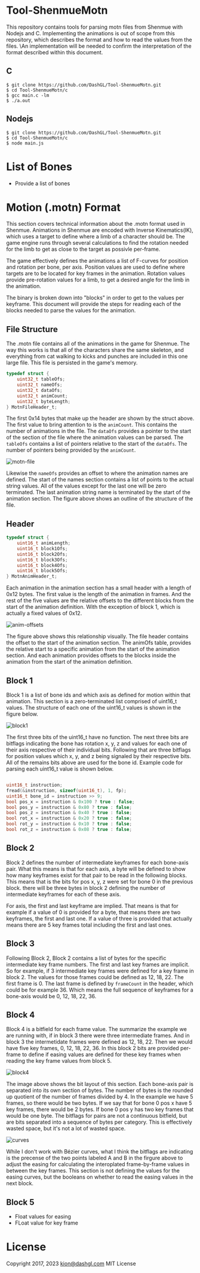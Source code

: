 # Tool-ShenmueMotn

This repository contains tools for parsing motn files from Shenmue with Nodejs and C.
Implementing the animations is out of scope from this repository, which describes 
the format and how to read the values from the files. \An implementation will be needed to confirm the interpretation of the format
described within this document. 

## C

```
$ git clone https://github.com/DashGL/Tool-ShenmueMotn.git
$ cd Tool-ShenmueMotn/c
$ gcc main.c -lm
$ ./a.out
```

## Nodejs

```
$ git clone https://github.com/DashGL/Tool-ShenmueMotn.git
$ cd Tool-ShenmueMotn/c
$ node main.js
```

# List of Bones

- Provide a list of bones

# Motion (.motn) Format

This section covers technical information about the .motn format used in Shenmue.
Animations in Shenmue are encoded with Inverse Kinematics(IK), which uses a target to 
define where a limb of a character should be. The game engine runs through several
calculations to find the rotation needed for the limb to get as close to the target
as possivle per-frame.

The game effectively defines the animations a list of F-curves for position
and rotation per bone, per axis. Position values are used to define where targets
are to be located for key frames in the animation. Rotation values provide
pre-rotation values for a limb, to get a desired angle for the limb in the
animation.

The binary is broken down into "blocks" in order to get to the values per keyframe.
This document will provide the steps for reading each of the blocks needed
to parse the values for the animation. 

## File Structure

The .motn file contains all of the animations in the game for Shenmue. The way
this works is that all of the characters share the same skeleton, and everything 
from cat walking to kicks and punches are included in this one large file. This
file is persisted in the game's memory.

```c
typedef struct {
	uint32_t tableOfs;
	uint32_t nameOfs;
	uint32_t dataOfs;
	uint32_t animCount;
	uint32_t byteLength;
} MotnFileHeader_t;
```

The first 0x14 bytes that make up the header are shown by the struct above. The first value to bring attention to is the `animCount`. This contains the number of animations in the file. The `dataOfs` provides a pointer to the start of the section of the file where the animation values can be parsed. The `tableOfs` contains a list of pointers relative to the start of the `dataOfs`. The number of pointers being provided by the `animCount`. 

![motn-file](https://user-images.githubusercontent.com/25621780/230980203-b36b5789-9537-4692-8167-55138042d41f.png)

Likewise the `nameOfs` provides an offset to where the animation names are defined. The start of the names section contains a list of points to the actual string values. All of the values except for the last one will be zero terminated. The last animation string name is terminated by the start of the animation section. The figure above shows an outline of the structure of the file.

## Header

```c
typedef struct {
	uint16_t animLength;
	uint16_t block1Ofs;
	uint16_t block2Ofs;
	uint16_t block3Ofs;
	uint16_t block4Ofs;
	uint16_t block5Ofs;
} MotnAnimHeader_t;
```

Each animation in the animation section has a small header with a length of 0x12 bytes. The first value is the length of the animation in frames. And the rest of the five values are the relative offsets to the different blocks from the start of the animation definition. With the exception of block 1, which is actually a fixed values of 0x12. 

![anim-offsets](https://user-images.githubusercontent.com/25621780/230983693-b034a5ac-b6b6-4f60-9304-6a5635260d3b.png)

The figure above shows this relationship visually. The file header contains the offset to the start of the animation section. The animOfs table, provides the relative start to a specific animation from the start of the animation section. And each animation provides offsets to the blocks inside the animation from the start of the animation definition. 

## Block 1

Block 1 is a list of bone ids and which axis as defined for motion within that animation. This section is a zero-terminated list comprised of uint16_t values. The structure of each one of the uint16_t values is shown in the figure below.

![block1](https://user-images.githubusercontent.com/25621780/231078514-4d2c5d0c-6a14-4d46-b870-86d33e7eb0dd.png)

The first three bits of the uint16_t have no function. The next three bits are bitflags indicating the bone has rotation x, y, z and values for each one of their axis respective of their individual bits. Following that are three bitflags for position values which x, y, and z being signaled by their respective bits. All of the remains bits above are used for the bone id. Example code for parsing each uint16_t value is shown below.

```c

uint16_t instruction;
fread(&instruction, sizeof(uint16_t), 1, fp);
uint16_t bone_id = instruction >> 9;
bool pos_x = instruction & 0x100 ? true : false;
bool pos_y = instruction & 0x80 ? true : false;
bool pos_z = instruction & 0x40 ? true : false;
bool rot_x = instruction & 0x20 ? true : false;
bool rot_y = instruction & 0x10 ? true : false;
bool rot_z = instruction & 0x08 ? true : false;
```

## Block 2

Block 2 defines the number of intermediate keyframes for each bone-axis pair. What this means is that for each axis, a byte will be defined to show how many keyframes exist for that pair to be read in the following blocks. This means that is the bits for pos x, y, z were set for bone 0 in the previous block. there will be three bytes in block 2 defining the number of intermediate keyframes for each of these axis. 

For axis, the first and last keyframe are implied. That means is that for example if a value of 0 is provided for a byte, that means there are two keyframes, the first and last one. If a value of three is provided that actually means there are 5 key frames total including the first and last ones. 

## Block 3

Following Block 2, Block 2 contains a list of bytes for the specific intermediate key frame numbers. The first and last key frames are implicit. So for example, if 3 intermediate key frames were defined for a key frame in block 2. The values for those frames could be defined as 12, 18, 22. The first frame is 0. The last frame is defined by `frameCount` in the header, which could be for example 36. Which means the full sequence of keyframes for a bone-axis would be 0, 12, 18, 22, 36. 

## Block 4

Block 4 is a bitfield for each frame value. The summarize the example we are running with, if in block 3 there were three intermediate frames. And in block 3 the intermetidate frames were defined as 12, 18, 22. Then we would have five key frames, 0, 12, 18, 22, 36. In this block 2 bits are provided per-frame to define if easing values are defined for these key frames when reading the key frame values from block 5. 

![block4](https://user-images.githubusercontent.com/25621780/231153691-d6305e56-4742-4b1f-b1c2-a968c1a806d2.png)

The image above shows the bit layout of this section. Each bone-axis pair is separated into its own section of bytes. The number of bytes is the rounded up quotient of the number of frames divided by 4. In the example we have 5 frames, so there would be two bytes. If we say that for bone 0 pos x have 5 key frames, there would be 2 bytes. If bone 0 pos y has two key frames that would be one byte. The bitflags for pairs are not a continuous bitfield, but are bits separated into a sequence of bytes per category. This is effectively wasted space, but it's not a lot of wasted space. 

![curves](https://user-images.githubusercontent.com/25621780/231160756-c920633a-a4bd-4e36-8a2f-804807b97d37.png)

While I don't work with Bézier curves, what I think the bitflags are indicating is the precense of the two points labeled A and B in the firgure above to adjust the easing for calculating the interoplated frame-by-frame values in between the key frames. This section is not defining the values for the easing curves, but the booleans on whether to read the easing values in the next block. 

## Block 5

- Float values for easing
- FLoat value for key frame

# License

Copyright 2017, 2023 kion@dashgl.com MIT License
